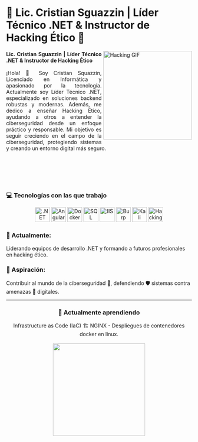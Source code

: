 
# 🌌 **Lic. Cristian Sguazzin | Líder Técnico .NET & Instructor de Hacking Ético** 🚀
<div>
  <img src="https://media.giphy.com/media/qgQUggAC3Pfv687qPC/giphy.gif" alt="Hacking GIF" align="right" style="width: 240px; margin-left: 5px;">
  <div align="justify">
    <strong>Lic. Cristian Sguazzin | Líder Técnico .NET & Instructor de Hacking Ético</strong><br><br>
    ¡Hola! 👋 Soy Cristian Squazzin, Licenciado en Informática y apasionado por la tecnología. Actualmente soy Líder Técnico .NET, especializado en soluciones backend robustas y modernas. Además, me dedico a enseñar Hacking Ético, ayudando a otros a entender la ciberseguridad desde un enfoque práctico y responsable. Mi objetivo es seguir creciendo en el campo de la ciberseguridad, protegiendo sistemas y creando un entorno digital más seguro.
  </div>
  <div style="clear: both;"></div>
</div>
<br><br><br><br><br>

### 💻 **Tecnologías con las que trabajo**

<div align="center">
  <img src="https://img.shields.io/badge/.NET-512BD4?style=for-the-badge&logo=dotnet&logoColor=white" alt=".NET" style="height: 40px;" />
  <img src="https://img.shields.io/badge/Angular-DD0031?style=for-the-badge&logo=angular&logoColor=white" alt="Angular" style="height: 40px;" />
  <img src="https://img.shields.io/badge/Docker-0db7ed?style=for-the-badge&logo=docker&logoColor=white" alt="Docker" style="height: 40px;" />
  <img src="https://img.shields.io/badge/SQL%20Server-CC2927?style=for-the-badge&logo=microsoft-sql-server&logoColor=white" alt="SQL Server" style="height: 40px;" />
  <img src="https://img.shields.io/badge/IIS-0078D6?style=for-the-badge&logo=windows&logoColor=white" alt="IIS" style="height: 40px;" />
  <img src="https://img.shields.io/badge/Burp%20Suite-gray?style=for-the-badge&logo=burp-suite" alt="Burp Suite" style="height: 40px;" />
  <img src="https://img.shields.io/badge/Kali-%20Linux-A9A9A9?logo=kali-linux&logoColor=white&style=flat" alt="Kali Linux" style="height: 40px;" />
  <img src="https://img.shields.io/badge/Hacking%20-blue?style=for-the-badge&logo=hackaday" alt="Hacking" style="height: 40px;" />
</div>

### 📆 Actualmente:

Liderando equipos de desarrollo .NET y formando a futuros profesionales en hacking ético.

### 🚩 Aspiración:

Contribuir al mundo de la ciberseguridad 🔐, defendiendo 🛡️ sistemas contra amenazas 🦑 digitales.

---
<div align="center">
  
### 🌱 **Actualmente aprendiendo**
Infrastructure as Code (IaC) 🏗️
NGINX - Despliegues de contenedores docker en linux.
<br><br>
<img align="center" src="https://media3.giphy.com/media/v1.Y2lkPTc5MGI3NjExMmIyZDE5MWQwZW5yZWUxZGo4NjVzMWEwM3ViemJwbjFrd3BmbDBtaiZlcD12MV9pbnRlcm5hbF9naWZfYnlfaWQmY3Q9Zw/YtCAXWS94FZbWiKmKH/giphy.gif" width="250">
</div>



